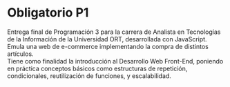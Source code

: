 # Obligatorio P1
Entrega final de Programación 3 para la carrera de Analista en Tecnologías de la Información de la Universidad ORT, desarrollada con JavaScript.
Emula una web de e-commerce implementando la compra de distintos artículos.  
Tiene como finalidad la introducción al Desarrollo Web Front-End, poniendo en práctica conceptos básicos como estructuras de repetición, condicionales, reutilización de funciones, y escalabilidad.
